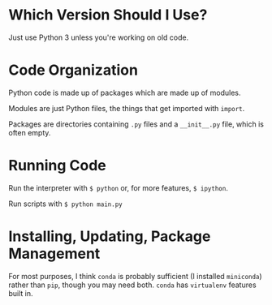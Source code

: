 # Which Version Should I Use?

Just use Python 3 unless you're working on old code.

# Code Organization

Python code is made up of packages which are made up of modules.

Modules are just Python files, the things that get imported with `import`.

Packages are directories containing `.py` files and a `__init__.py` file, which is often empty.

# Running Code

Run the interpreter with `$ python` or, for more features, `$ ipython`.

Run scripts with `$ python main.py`

# Installing, Updating, Package Management

For most purposes, I think `conda` is probably sufficient (I installed `miniconda`) rather than `pip`, though you may need both. `conda` has `virtualenv` features built in.
